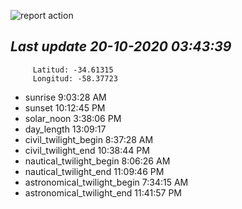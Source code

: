 ![report action](https://github.com/matiasz8/actions-for-reports/workflows/report%20action/badge.svg?branch=develop) 


## *****Last update 20-10-2020 03:43:39*****



		 Latitud: -34.61315
		 Longitud: -58.37723

 - sunrise 	 9:03:28 AM
 - sunset 	 10:12:45 PM
 - solar_noon 	 3:38:06 PM
 - day_length 	 13:09:17
 - civil_twilight_begin 	 8:37:28 AM
 - civil_twilight_end 	 10:38:44 PM
 - nautical_twilight_begin 	 8:06:26 AM
 - nautical_twilight_end 	 11:09:46 PM
 - astronomical_twilight_begin 	 7:34:15 AM
 - astronomical_twilight_end 	 11:41:57 PM
